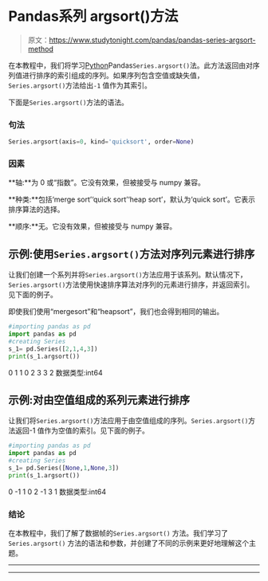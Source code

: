 # Pandas系列 argsort()方法

> 原文：<https://www.studytonight.com/pandas/pandas-series-argsort-method>

在本教程中，我们将学习[Python](https://studytonight.com/python/getting-started-with-python)Pandas`Series.argsort()`法。此方法返回由对序列值进行排序的索引组成的序列。如果序列包含空值或缺失值，`Series.argsort()`方法给出`-1` 值作为其索引。

下面是`Series.argsort()`方法的语法。

### 句法

```py
Series.argsort(axis=0, kind='quicksort', order=None)
```

### 因素

**轴:**为 0 或“指数”。它没有效果，但被接受与 numpy 兼容。

**种类:**包括‘merge sort’‘quick sort’‘heap sort’，默认为‘quick sort’。它表示排序算法的选择。

**顺序:**无。它没有效果，但被接受与 numpy 兼容。

## 示例:使用`Series.argsort()`方法对序列元素进行排序

让我们创建一个系列并将`Series.argsort()`方法应用于该系列。默认情况下，`Series.argsort()`方法使用快速排序算法对序列的元素进行排序，并返回索引。见下面的例子。

即使我们使用“mergesort”和“heapsort”，我们也会得到相同的输出。

```py
#importing pandas as pd
import pandas as pd
#creating Series
s_1= pd.Series([2,1,4,3])
print(s_1.argsort())
```

0 1
1 0
2 3
3 2
数据类型:int64

## 示例:对由空值组成的系列元素进行排序

让我们将`Series.argsort()`方法应用于由空值组成的序列。`Series.argsort()`方法返回-1 值作为空值的索引。见下面的例子。

```py
#importing pandas as pd
import pandas as pd
#creating Series
s_1= pd.Series([None,1,None,3])
print(s_1.argsort())
```

0 -1
1 0
2 -1
3 1
数据类型:int64

### 结论

在本教程中，我们了解了数据帧的`Series.argsort()` 方法。我们学习了`Series.argsort()` 方法的语法和参数，并创建了不同的示例来更好地理解这个主题。

* * *

* * *